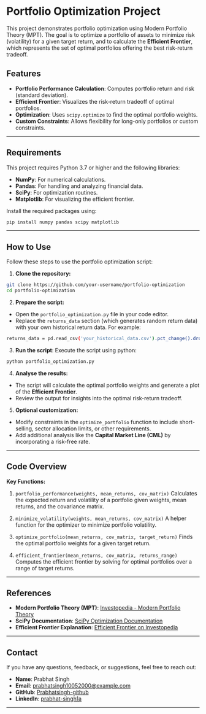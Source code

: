 # Portfolio Optimization Project

This project demonstrates portfolio optimization using Modern Portfolio Theory (MPT). The goal is to optimize a portfolio of assets to minimize risk (volatility) for a given target return, and to calculate the **Efficient Frontier**, which represents the set of optimal portfolios offering the best risk-return tradeoff.

## Features

- **Portfolio Performance Calculation**: Computes portfolio return and risk (standard deviation).
- **Efficient Frontier**: Visualizes the risk-return tradeoff of optimal portfolios.
- **Optimization**: Uses `scipy.optimize` to find the optimal portfolio weights.
- **Custom Constraints**: Allows flexibility for long-only portfolios or custom constraints.

---

## Requirements

This project requires Python 3.7 or higher and the following libraries:

- **NumPy**: For numerical calculations.
- **Pandas**: For handling and analyzing financial data.
- **SciPy**: For optimization routines.
- **Matplotlib**: For visualizing the efficient frontier.

Install the required packages using:

```bash
pip install numpy pandas scipy matplotlib
```

---

## How to Use

Follow these steps to use the portfolio optimization script:

1. **Clone the repository:**
```bash
git clone https://github.com/your-username/portfolio-optimization
cd portfolio-optimization
```
2. **Prepare the script:**
- Open the `portfolio_optimization.py` file in your code editor.
- Replace the `returns_data` section (which generates random return data) with your own historical return data. For example:
```bash
returns_data = pd.read_csv('your_historical_data.csv').pct_change().dropna()
```
3. **Run the script**: Execute the script using python:
```bash
python portfolio_optimization.py
```
4. **Analyse the results:**
- The script will calculate the optimal portfolio weights and generate a plot of the **Efficient Frontier**.
- Review the output for insights into the optimal risk-return tradeoff.
5. **Optional customization:**
- Modify constraints in the `optimize_portfolio` function to include short-selling, sector allocation limits, or other requirements.
- Add additional analysis like the **Capital Market Line (CML)** by incorporating a risk-free rate.

---

## Code Overview

**Key Functions:**
1. `portfolio_performance(weights, mean_returns, cov_matrix)`
Calculates the expected return and volatility of a portfolio given weights, mean returns, and the covariance matrix.

2. `minimize_volatility(weights, mean_returns, cov_matrix)`
A helper function for the optimizer to minimize portfolio volatility.

3. `optimize_portfolio(mean_returns, cov_matrix, target_return)`
Finds the optimal portfolio weights for a given target return.

4. `efficient_frontier(mean_returns, cov_matrix, returns_range)`
Computes the efficient frontier by solving for optimal portfolios over a range of target returns.

---

## References

- **Modern Portfolio Theory (MPT)**: [Investopedia - Modern Portfolio Theory](https://www.investopedia.com/terms/m/modernportfoliotheory.asp)
- **SciPy Documentation**: [SciPy Optimization Documentation](https://docs.scipy.org/doc/scipy/reference/generated/scipy.optimize.minimize.html)
- **Efficient Frontier Explanation**: [Efficient Frontier on Investopedia](https://www.investopedia.com/terms/e/efficientfrontier.asp)

---

## Contact

If you have any questions, feedback, or suggestions, feel free to reach out:

- **Name**: Prabhat Singh
- **Email**: prabhatsingh10052000@example.com
- **GitHub**: [Prabhatsingh-github](https://github.com/Prabhatsingh-github)
- **LinkedIn**: [prabhat-singh1a](https://www.linkedin.com/in/prabhat-singh1a)

---


